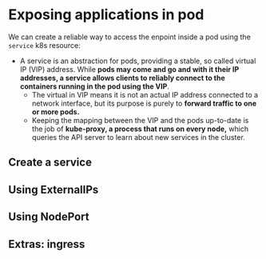 # Exposing applications in pod

We can create a reliable way to access the enpoint inside a pod using the `service` k8s resource:

- A service is an abstraction for pods, providing a stable, so called virtual IP (VIP) address. While __pods may come and go and with it their IP addresses, a service allows clients to reliably connect to the containers running in the pod using the VIP__. 
    - The virtual in VIP means it is not an actual IP address connected to a network interface, but its purpose is purely to __forward traffic to one or more pods.__
    - Keeping the mapping between the VIP and the pods up-to-date is the job of __kube-proxy, a process that runs on every node,__ which queries the API server to learn about new services in the cluster.


## Create a service


## Using ExternalIPs



## Using NodePort



## Extras: ingress
